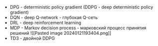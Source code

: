 - DPG - deterministic policy gradient (DDPG - deep deterministic policy gradient)
- DQN - deep Q-network - глубокая Q-сеть
- DRL - deep reinforcement learning
- MDP - Markov decision process - марковский процесс принятия решений ![[Pasted image 20240121193404.png]]
- TD3 - двойной DDPG 